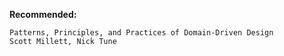 **Recommended:**
```
Patterns, Principles, and Practices of Domain-Driven Design
Scott Millett, Nick Tune
```
